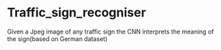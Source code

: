 # Traffic_sign_recogniser
Given a Jpeg image of any traffic sign the CNN interprets the meaning of the sign(based on German dataset)
